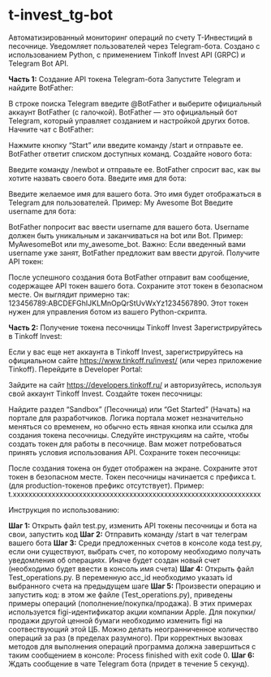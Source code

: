 # t-invest_tg-bot
Автоматизированный мониторинг операций по счету Т-Инвестиций в песочнице. Уведомляет пользователей через Telegram-бота. Создано с использованием Python, с применением Tinkoff Invest API (GRPC) и Telegram Bot API.

<b>Часть 1:</b> Создание API токена Telegram-бота
Запустите Telegram и найдите BotFather:

В строке поиска Telegram введите @BotFather и выберите официальный аккаунт BotFather (с галочкой). BotFather — это официальный бот Telegram, который управляет созданием и настройкой других ботов.
Начните чат с BotFather:

Нажмите кнопку “Start” или введите команду /start и отправьте ее. BotFather ответит списком доступных команд.
Создайте нового бота:

Введите команду /newbot и отправьте ее. BotFather спросит вас, как вы хотите назвать своего бота.
Введите имя для бота:

Введите желаемое имя для вашего бота. Это имя будет отображаться в Telegram для пользователей. Пример: My Awesome Bot
Введите username для бота:

BotFather попросит вас ввести username для вашего бота. Username должен быть уникальным и заканчиваться на bot или Bot. Пример: MyAwesomeBot или my_awesome_bot.
Важно: Если введенный вами username уже занят, BotFather предложит вам ввести другой.
Получите API токен:

После успешного создания бота BotFather отправит вам сообщение, содержащее API токен вашего бота. Сохраните этот токен в безопасном месте. Он выглядит примерно так: 123456789:ABCDEFGhIJKLMnOpQrStUvWxYz1234567890.
Этот токен нужен для управления ботом из вашего Python-скрипта.

<b>Часть 2:</b> Получение токена песочницы Tinkoff Invest
Зарегистрируйтесь в Tinkoff Invest:

Если у вас еще нет аккаунта в Tinkoff Invest, зарегистрируйтесь на официальном сайте https://www.tinkoff.ru/invest/ (или через приложение Tinkoff).
Перейдите в Developer Portal:

Зайдите на сайт https://developers.tinkoff.ru/ и авторизуйтесь, используя свой аккаунт Tinkoff Invest.
Создайте токен песочницы:

Найдите раздел “Sandbox” (Песочница) или “Get Started” (Начать) на портале для разработчиков. Логика портала может незначительно меняться со временем, но обычно есть явная кнопка или ссылка для создания токена песочницы.
Следуйте инструкциям на сайте, чтобы создать токен для работы в песочнице. Вам может потребоваться принять условия использования API.
Сохраните токен песочницы:

После создания токена он будет отображен на экране. Сохраните этот токен в безопасном месте. Токен песочницы начинается с префикса t. (для production-токенов префикс отсутствует).
Пример: t.xxxxxxxxxxxxxxxxxxxxxxxxxxxxxxxxxxxxxxxxxxxxxxxxxxxxxxxxxxxxxxxx

Инструкция по использованию:

<b>Шаг 1:</b>
Открыть файл test.py, изменить API токены песочницы и бота на свои, запустить код
<b>Шаг 2:</b>
Отправить команду /start в чат телеграм вашего бота
<b>Шаг 3:</b>
Среди предложенных счетов в консоле кода test.py, если они существуют, выбрать счет, по которому необходимо получать уведомления об операциях. Иначе будет создан новый счет (необходимо будет ввести в консоль имя счета)
<b>Шаг 4:</b>
Открыть файл Test_operations.py. В переменную acc_id необходимо указать id выбранного счета на предыдущем шаге
<b>Шаг 5:</b>
Произвести операцию и запустить код: в этом же файле (Test_operations.py), приведены примеры операций (пополнение/покупка/продажа). В этих примерах используется figi-идентификатор акции компании Apple. Для покупки/продажи другой ценной бумаги необходимо изменить figi на соотвествующий этой ЦБ. Можно делать неогранниченное количество операций за раз (в пределах разумного). При корректных вызовах методов для выполнения операций программа должна завершиться с таким сообщением в консоле: Process finished with exit code 0.
<b>Шаг 6:</b>
Ждать сообщение в чате Telegram бота (придет в течение 5 секунд).


